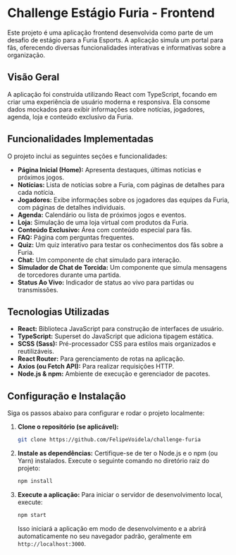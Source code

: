 # Challenge Estágio Furia - Frontend

Este projeto é uma aplicação frontend desenvolvida como parte de um desafio de estágio para a Furia Esports. A aplicação simula um portal para fãs, oferecendo diversas funcionalidades interativas e informativas sobre a organização.

## Visão Geral

A aplicação foi construída utilizando React com TypeScript, focando em criar uma experiência de usuário moderna e responsiva. Ela consome dados mockados para exibir informações sobre notícias, jogadores, agenda, loja e conteúdo exclusivo da Furia.

## Funcionalidades Implementadas

O projeto inclui as seguintes seções e funcionalidades:

*   **Página Inicial (Home):** Apresenta destaques, últimas notícias e próximos jogos.
*   **Notícias:** Lista de notícias sobre a Furia, com páginas de detalhes para cada notícia.
*   **Jogadores:** Exibe informações sobre os jogadores das equipes da Furia, com páginas de detalhes individuais.
*   **Agenda:** Calendário ou lista de próximos jogos e eventos.
*   **Loja:** Simulação de uma loja virtual com produtos da Furia.
*   **Conteúdo Exclusivo:** Área com conteúdo especial para fãs.
*   **FAQ:** Página com perguntas frequentes.
*   **Quiz:** Um quiz interativo para testar os conhecimentos dos fãs sobre a Furia.
*   **Chat:** Um componente de chat simulado para interação.
*   **Simulador de Chat de Torcida:** Um componente que simula mensagens de torcedores durante uma partida.
*   **Status Ao Vivo:** Indicador de status ao vivo para partidas ou transmissões.

## Tecnologias Utilizadas

*   **React:** Biblioteca JavaScript para construção de interfaces de usuário.
*   **TypeScript:** Superset do JavaScript que adiciona tipagem estática.
*   **SCSS (Sass):** Pré-processador CSS para estilos mais organizados e reutilizáveis.
*   **React Router:** Para gerenciamento de rotas na aplicação.
*   **Axios (ou Fetch API):** Para realizar requisições HTTP.
*   **Node.js & npm:** Ambiente de execução e gerenciador de pacotes.


## Configuração e Instalação

Siga os passos abaixo para configurar e rodar o projeto localmente:

1.  **Clone o repositório (se aplicável):**
    ```bash
    git clone https://github.com/FelipeVoidela/challenge-furia
    ```

2.  **Instale as dependências:**
    Certifique-se de ter o Node.js e o npm (ou Yarn) instalados. Execute o seguinte comando no diretório raiz do projeto:
    ```bash
    npm install
    

3.  **Execute a aplicação:**
    Para iniciar o servidor de desenvolvimento local, execute:
    ```bash
    npm start
    ```
    Isso iniciará a aplicação em modo de desenvolvimento e a abrirá automaticamente no seu navegador padrão, geralmente em `http://localhost:3000`.



